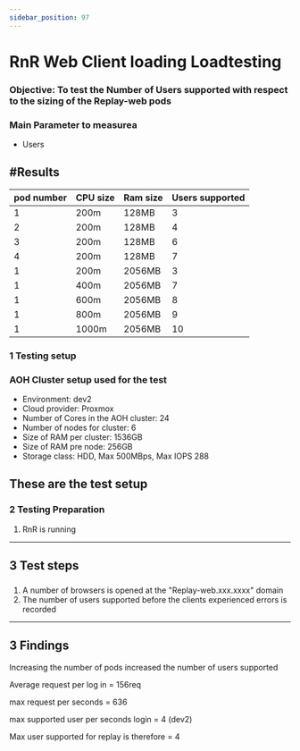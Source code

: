 ```yaml
---
sidebar_position: 97
---
```


# RnR Web Client loading Loadtesting 

### Objective: To test the Number of Users supported  with respect to the sizing of the Replay-web pods

### Main Parameter to measurea
- Users

## #Results


<table>
  <thead>
    <tr>
      <th>pod number </th>
      <th>CPU size </th>
      <th>Ram size</th>
      <th>Users supported</th>
    </tr>
  </thead>
  <tbody>
    <tr>
      <td>1</td>
      <td> 200m</td>
      <td>128MB</td>
      <td> 3</td>
    </tr>
    <tr>
      <td>2</td>
      <td>  200m</td>
      <td>128MB</td>
      <td>4</td>
    </tr>
	<tr>
      <td>3</td>
      <td>  200m</td>
      <td>128MB</td>
      <td>6</td>
    </tr>
    <tr>
      <td>4</td>
      <td>200m</td>
      <td>128MB</td>
      <td>7</td>
    </tr>
    <tr>
      <td >1 </td>
      <td>200m</td>
      <td>2056MB</td>
      <td>3</td>
    </tr>
    <tr>
      <td >1 </td>
      <td>400m</td>
      <td>2056MB</td>
      <td>7</td>
    </tr>
    <tr>
      <td >1 </td>
      <td>600m</td>
      <td>2056MB</td>
      <td>8</td>
    </tr>
    <tr>
      <td >1 </td>
      <td>800m</td>
      <td>2056MB</td>
      <td>9</td>
    </tr>
    <tr>
      <td >1 </td>
      <td>1000m</td>
      <td>2056MB</td>
      <td>10</td>
    </tr>

  </tbody>
</table>




### 1 Testing setup


### AOH Cluster setup used for the test

- Environment:                        	dev2
- Cloud provider:                     	Proxmox
- Number of Cores in the AOH cluster: 	24
- Number of nodes for cluster:        	6
- Size of RAM per cluster:            	1536GB
- Size of RAM pre node:               	256GB
- Storage class:                     	HDD, Max 500MBps, Max IOPS  288


## These are the test setup



### 2 Testing Preparation
1) RnR is running



---
3 Test steps
---
<!-- Chapter content here -->

### 
1) A number of browsers is opened at the "Replay-web.xxx.xxxx" domain
2) The number of users supported before the clients experienced errors is recorded


---
3 Findings
---
Increasing the number of pods increased the number of users supported



Average request per log in  = 156req

max request per seconds = 636

max supported user per seconds login = 4 (dev2)

Max user supported for replay is therefore = 4
